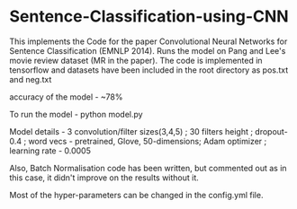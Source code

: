# Sentence-Classification-using-CNN

This implements the Code for the paper Convolutional Neural Networks for Sentence Classification (EMNLP 2014).
Runs the model on Pang and Lee's movie review dataset (MR in the paper). The code is implemented in tensorflow and datasets have been
included in the root directory as pos.txt and neg.txt

accuracy of the model - ~78%

To run the model - 
    python model.py

Model details - 
  3 convolution/filter sizes(3,4,5) ;
  30 filters height ;
  dropout-0.4 ;
  word vecs - pretrained, Glove, 50-dimensions;
  Adam optimizer ; 
  learning rate - 0.0005

Also, Batch Normalisation code has been written, but commented out as in this case, it didn't improve on the results without it.

Most of the hyper-parameters can be changed in the config.yml file.

